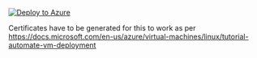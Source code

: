 [![Deploy to Azure](https://aka.ms/deploytoazurebutton)](https://portal.azure.com/#create/Microsoft.Template/uri/https%3A%2F%2Fraw.githubusercontent.com%2Fsnoble%2FScalaCompiler%2Fmaster%2Ftemplates%2Fazuredeploy.json)

Certificates have to be generated for this to work as per https://docs.microsoft.com/en-us/azure/virtual-machines/linux/tutorial-automate-vm-deployment
